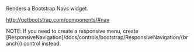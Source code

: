 Renders a Bootstrap Navs widget.

<http://getbootstrap.com/components/#nav>

NOTE: If you need to create a responsive menu, create [ResponsiveNavigation]/docs/controls/bootstrap/ResponsiveNavigation/{branch}) control instead.